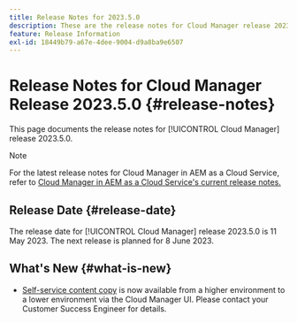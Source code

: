 ```yaml
---
title: Release Notes for 2023.5.0
description: These are the release notes for Cloud Manager release 2023.5.0.
feature: Release Information
exl-id: 18449b79-a67e-4dee-9004-d9a8ba9e6507
---
```

# Release Notes for Cloud Manager Release 2023.5.0 {#release-notes}

This page documents the release notes for [!UICONTROL Cloud Manager] release 2023.5.0.

>[!NOTE]
>
>For the latest release notes for Cloud Manager in AEM as a Cloud Service, refer to [Cloud Manager in AEM as a Cloud Service's current release notes.](https://experienceleague.adobe.com/docs/experience-manager-cloud-service/content/implementing/using-cloud-manager/release-notes-cloud-manager/release-notes-cm-current.html)

## Release Date {#release-date}

The release date for [!UICONTROL Cloud Manager] release 2023.5.0 is 11 May 2023. The next release is planned for 8 June 2023.

## What's New {#what-is-new}

* [Self-service content copy](/help/using/content-copy.md) is now available from a higher environment to a lower environment via the Cloud Manager UI. Please contact your Customer Success Engineer for details.
